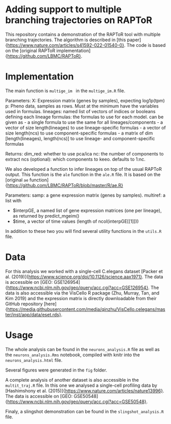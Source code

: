 # Adding support to multiple branching trajectories on RAPToR

This repository contains a demonstration of the RAPToR tool with multiple branching trajectories. The algorithm is described in [this paper]{https://www.nature.com/articles/s41592-022-01540-0}. The code is based on the [original RAPToR implementation]{https://github.com/LBMC/RAPToR}.

# Implementation

The main function is `multige_im ` in the `multige_im.R` file.

Parameters:
X: Expression matrix (genes by samples), expecting log1p(tpm)
p: Pheno data, samples as rows. Must at the minimum have the variables used in formulas.
lineages: named list of vectors of indices or booleans defining each lineage
formulas: the formulas to use for each model. can be given as 
    - a single formula to use the same for all lineages/components
    - a vector of size length(lineages) to use lineage-specific formulas
    - a vector of size length(ncs) to use component-specific formulas
    - a matrix of dim [length(lineages), length(ncs)] to use lineage- and component-specific formulas

Returns:
dim_red: whether to use pca/ica
nc: the number of components to extract
ncs (optional): which components to keeo. defaults to 1:nc.

We also developed a function to infer lineages on top of the usual RAPToR output. This function is the `ale` function in the `ale.R` file. It is based on the [original `ae` function]{https://github.com/LBMC/RAPToR/blob/master/R/ae.R}

Parameters:
samp: a gene expression matrix (genes by samples).
multiref: a list with
 - $interpGE, a named list of gene expression matrices (one per lineage), as returned by predict_mgeim()
 - $time, a vector of time values (length of ncol(interpGE[[1]]))

In addition to these two you will find several utility functions in the `utils.R` file.

# Data

For this analysis we worked with a single-cell C.elegans dataset [Packer et al. (2019)]{https://www.science.org/doi/10.1126/science.aax1971}. The data is accessible on [GEO: GSE126954]{https://www.ncbi.nlm.nih.gov/geo/query/acc.cgi?acc=GSE126954}. The data is also accessible via the VisCello R package (Zhu, Murray, Tan, and Kim 2019) and the expression matrix is directly downloadable from their GitHub repository [here]{https://media.githubusercontent.com/media/qinzhu/VisCello.celegans/master/inst/app/data/eset.rds}.

# Usage

The whole analysis can be found in the `neurons_analysis.R` file as well as the `neurons_analysis.Rms` notebook, compiled with knitr into the `neurons_analysis.html` file.

Several figures were generated in the `fig` folder.

A complete analysis of another dataset is also accessible in the `multit_traj.R` file. In this one we analysed a single-cell profiling data by [Hashimshony et al. (2015)]{https://www.nature.com/articles/nature13996}. The data is accessible on [GEO: GSE50548]{https://www.ncbi.nlm.nih.gov/geo/query/acc.cgi?acc=GSE50548}.

Finaly, a slingshot demonstration can be found in the `slingshot_analysis.R` file.